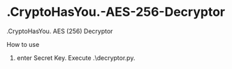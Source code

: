 # .CryptoHasYou.-AES-256-Decryptor
.CryptoHasYou. AES (256) Decryptor


How to use 
1. enter Secret Key.
Execute .\decryptor.py.

